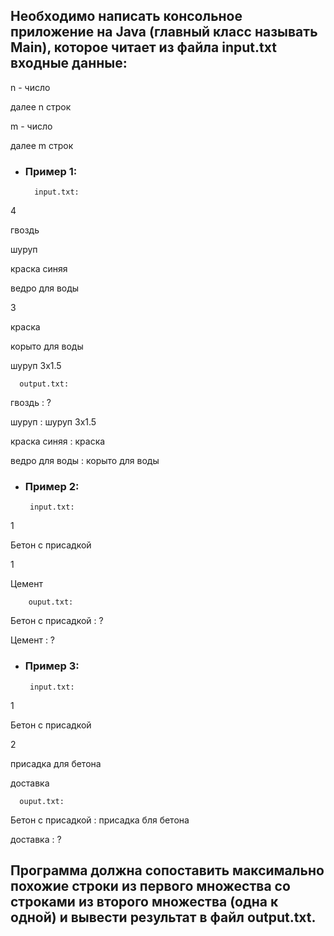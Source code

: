 
## Необходимо написать консольное приложение на Java (главный класс называть Main), которое читает из файла input.txt входные данные:


n - число

далее n строк

m - число

далее m строк


* ### Пример 1:

        input.txt:

4

гвоздь

шуруп

краска синяя

ведро для воды

3

краска

корыто для воды

шуруп 3х1.5


      output.txt:

гвоздь : ?

шуруп : шуруп 3х1.5

краска синяя : краска

ведро для воды : корыто для воды



* ### Пример 2:

       input.txt:

1

Бетон с присадкой

1

Цемент


        ouput.txt:

Бетон с присадкой : ?

Цемент : ?



 * ### Пример 3:

        input.txt:

1

Бетон с присадкой

2

присадка для бетона

доставка


      ouput.txt:

Бетон с присадкой : присадка бля бетона

доставка : ?



## Программа должна сопоставить максимально похожие строки из первого множества со строками из второго множества (одна к одной) и вывести результат в файл output.txt.


